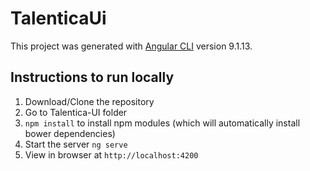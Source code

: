 # TalenticaUi

This project was generated with [Angular CLI](https://github.com/angular/angular-cli) version 9.1.13.


## Instructions to run locally
1. Download/Clone the repository
2. Go to Talentica-UI folder
3. `npm install` to install npm modules (which will automatically install bower dependencies)
4. Start the server `ng serve`
5. View in browser at `http://localhost:4200`

